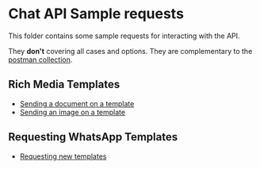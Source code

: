 # Chat API Sample requests

This folder contains some sample requests for interacting with the API.

They **don't** covering all cases and options. They are complementary to the [postman collection](../postman.zip).

## Rich Media Templates
- [Sending a document on a template](rich_media_template_with_document.md)
- [Sending an image on a template](rich_media_template_with_image.md)

## Requesting WhatsApp Templates
- [Requesting new templates](requesting_new_templates.md) 